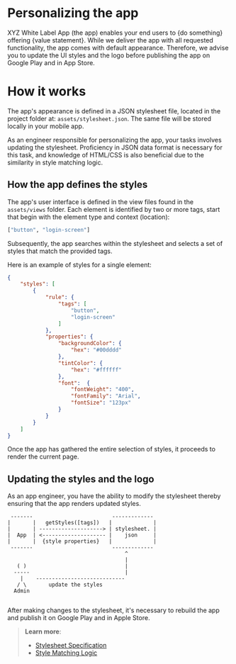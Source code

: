 # Personalizing the app    

XYZ White Label App (the app) enables your end users to {do something} offering {value statement}. 
While we deliver the app with all requested functionality, the app comes with default appearance. Therefore, we advise you to update the UI styles and the logo before publishing the app on Google Play and in App Store.  

# How it works  

The app's appearance is defined in a JSON stylesheet file, located in the project folder at: `assets/stylesheet.json`. The same file will be stored locally in your mobile app.  

As an engineer responsible for personalizing the app, your tasks involves updating the stylesheet. Proficiency in JSON data format is necessary for this task, and knowledge of HTML/CSS is also beneficial due to the similarity in style matching logic.  


## How the app defines the styles 

The app's user interface is defined in the view files found in the `assets/views` folder. Each element is identified by two or more tags, start that begin with the element type and context (location):  

```python
["button", "login-screen"]
```

Subsequently, the app searches within the stylesheet and selects a set of styles that match the provided tags.

Here is an example of styles for a single element:

```json
{
    "styles": [
        {
            "rule": {
                "tags": [
                    "button",
                    "login-screen"
                ]
            },
            "properties": {
                "backgroundColor": {
                    "hex": "#00dddd"
                },
                "tintColor": {
                    "hex": "#ffffff"
                },
                "font":  {
                    "fontWeight": "400",
                    "fontFamily": "Arial",
                    "fontSize": "123px"
                }
            }
        }
    ]
}
```

Once the app has gathered the entire selection of styles, it proceeds to render the current page.  

## Updating the styles and the logo

As an app engineer, you have the ability to modify the stylesheet thereby ensuring that the app renders updated styles. 

```
 -------                         -------------
|       |   getStyles([tags])   |             |
|       | --------------------> | stylesheet. |
|  App  | <-------------------- |    json     |
|       |  {style properties}   |             |
 -------                         -------------    
                                     ^
                                     |
   ( )                               |
  -----                              |
    |    ---------------------------- 
   / \       update the styles
  Admin
    
```

After making changes to the stylesheet, it's necessary to rebuild the app and publish it on Google Play and in Apple Store.  

> **Learn more**:   
> * [Stylesheet Specification](stylesheet-spec.md#stylesheet-format)  
> * [Style Matching Logic](stylesheet-spec.md#style-matching-logic)  

